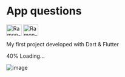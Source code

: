 # App questions
<img align="center" alt="Ramon-Dart" height="30" width="40" src="https://cdn.jsdelivr.net/gh/devicons/devicon/icons/dart/dart-original.svg">
<img align="center" alt="Ramon-Flutter" height="30" width="40" src="https://cdn.jsdelivr.net/gh/devicons/devicon/icons/flutter/flutter-original.svg">

My first project developed with Dart & Flutter

40% Loading...



![image](https://user-images.githubusercontent.com/89648821/170384286-b8e34ca8-5423-440b-8289-f384e7199737.png)
